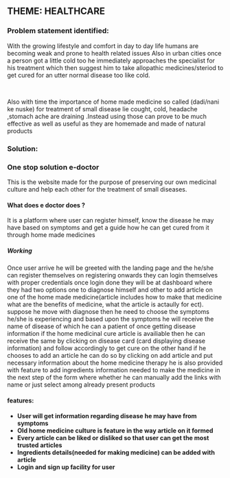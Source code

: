 ## THEME: HEALTHCARE

### Problem statement identified:

<p>With the growing lifestyle and comfort in day to day life humans are becoming weak and prone to health related issues Also in urban cities once a person got a little cold too he immediately approaches the specialist for his treatment which then suggest him to take allopathic medicines/steriod to get cured for an utter normal disease too like cold. </p><br>

<p>Also with time the importance of home made medicine so called (dadi/nani ke nuske) for treatment of small disease lie cought, cold, headache ,stomach ache are draining .Instead using those can prove to be much effective as well as useful as they are homemade and made of natural products </p>

### Solution:
<h3>One stop solution e-doctor </h3>
<p> This is the website made for the purpose of preserving our own medicinal culture and help each other for the treatment of small diseases.</p>

<h4>What does e doctor does ? </h4>
<p>It is a platform where user can register himself, know the disease he may have based on symptoms and get a guide how he can get cured from it through home made medicines</p>

<h5>Working </h5>
<p>Once user arrive he will be greeted with the landing page and the he/she can register themselves on registering onwards they can login themselves with proper credentials once login done they will be at dashboard where they had two options one to diagnose himself and other to add article on one of the home made medicine(article includes how to make that medicine what are the benefits of medicine, what the article is actaully for ect). suppose he move with diagnose then he need to choose the symptoms he/she is experiencing and based upon the symptoms he will receive the name of disease of which he can a patient of once getting disease information if the home medicinal cure article is availiable then he can receive the same by clicking on disease card (card displaying disease information) and follow accordingly to get cure on the other hand if he chooses to add an article he can do so by clicking on add article and put necessary information about the home medicine therapy he is also provided with feature to add ingredients information needed to make the medicine in the next step of the form where whether he can manually add the links with name or just select among already present products </p>

<h4>features: <h4>
<ul>
<li>User will get information regarding disease he may have from symptoms </li>
<li>Old home medicine culture is feature in the way article on it formed</li>
<li>Every article can be liked or disliked so that user can get the most trusted articles</li>
<li>Ingredients details(needed for making medicine) can be added with article</li>
<li> Login and sign up facility for user </li>
</ul>


